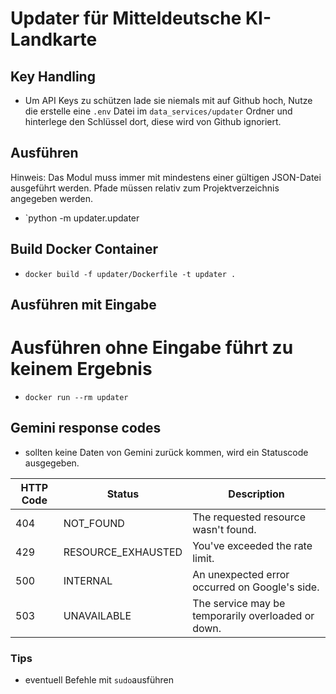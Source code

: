 # Updater für Mitteldeutsche KI-Landkarte

## Key Handling
 - Um API Keys zu schützen lade sie niemals mit auf Github hoch, Nutze die erstelle eine `.env` Datei im `data_services/updater` Ordner und hinterlege den Schlüssel dort, diese wird von Github ignoriert. 
## Ausführen
Hinweis: Das Modul muss immer mit mindestens einer gültigen JSON-Datei ausgeführt werden. Pfade müssen relativ zum Projektverzeichnis angegeben werden.

- `python -m updater.updater 

## Build Docker Container

- `docker build -f updater/Dockerfile -t updater . `

## Ausführen mit Eingabe

# Ausführen ohne Eingabe führt zu keinem Ergebnis
- `docker run --rm updater`

## Gemini response codes
 - sollten keine Daten von Gemini zurück kommen, wird ein Statuscode ausgegeben. 

| HTTP Code | Status             | Description                                             |
|-----------|--------------------|---------------------------------------------------------|
| 404       | NOT_FOUND          | The requested resource wasn't found.                   |
| 429       | RESOURCE_EXHAUSTED | You've exceeded the rate limit.                        |
| 500       | INTERNAL           | An unexpected error occurred on Google's side.         |
| 503       | UNAVAILABLE        | The service may be temporarily overloaded or down.     |


### Tips
- eventuell Befehle mit `sudo`ausführen

